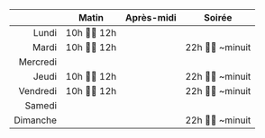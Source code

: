 |          |     Matin     | Après-midi |      Soirée       |
|---------:|:-------------:|:----------:|:-----------------:|
|    Lundi | 10h 🧑‍💻 12h  |            |                   |
|    Mardi | 10h 🧑‍💻 12h  |            | 22h 🧑‍💻 ~minuit  |
| Mercredi |               |            |                   |
|    Jeudi | 10h 🧑‍💻 12h  |            | 22h 🧑‍💻 ~minuit  |
| Vendredi | 10h 🧑‍💻 12h  |            | 22h 🧑‍💻 ~minuit  |
|   Samedi |               |            |                   |
| Dimanche |               |            | 22h 🧑‍💻 ~minuit  |

